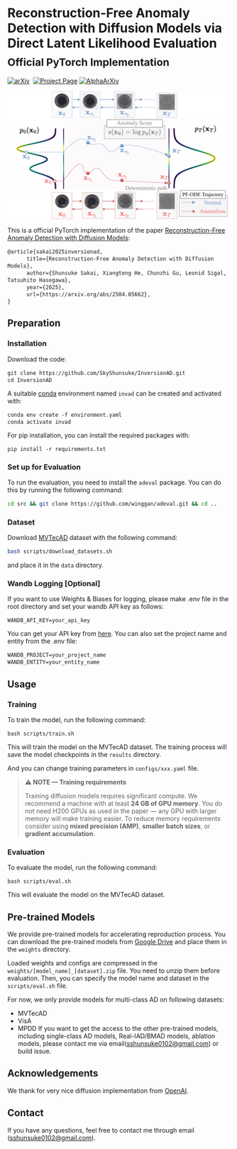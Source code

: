 # Reconstruction-Free Anomaly Detection with Diffusion Models via Direct Latent Likelihood Evaluation <br><sub>Official PyTorch Implementation</sub>

[![arXiv](https://img.shields.io/badge/arXiv%20paper-2406.11838-b31b1b.svg)](https://arxiv.org/abs/2504.05662)&nbsp;
[![Project Page](https://img.shields.io/badge/Project%20Page-visit-blue.svg)](https://skyshunsuke.github.io/InversionADProject/)
[![AlphaArXiv](https://img.shields.io/badge/AlphaArXiv-2504.05662-b31b1b.svg)](https://www.alphaxiv.org/abs/2504.05662)

<p align="center">
  <img src="demo/method.png" width="720">
</p>

This is a official PyTorch implementation of the paper [Reconstruction-Free Anomaly Detection with Diffusion Models](https://arxiv.org/abs/2504.05662):

```
@article{sakai2025inversionad,
      title={Reconstruction-Free Anomaly Detection with Diffusion Models}, 
      author={Shunsuke Sakai, Xiangteng He, Chunzhi Gu, Leonid Sigal, Tatsuhito Hasegawa},
      year={2025},
      url={https://arxiv.org/abs/2504.05662}, 
}
```

## Preparation

### Installation
Download the code:
```
git clone https://github.com/SkyShunsuke/InversionAD.git
cd InversionAD
```

A suitable [conda](https://conda.io/) environment named `invad` can be created and activated with:
```
conda env create -f environment.yaml
conda activate invad
```
For pip installation, you can install the required packages with:
```
pip install -r requirements.txt
```

### Set up for Evaluation
To run the evaluation, you need to install the `adeval` package. You can do this by running the following command:

```bash 
cd src && git clone https://github.com/winggan/adeval.git && cd ..
```

### Dataset
Download [MVTecAD](https://www.mvtec.com/company/research/datasets/mvtec-ad) dataset with the following command:
```bash
bash scripts/download_datasets.sh
```
and place it in the `data` directory. 

### Wandb Logging [Optional]
If you want to use Weights & Biases for logging, please make .env file in the root directory and set your wandb API key as follows:
```
WANDB_API_KEY=your_api_key
```
You can get your API key from [here](https://wandb.ai/authorize).
You can also set the project name and entity from the .env file:
```
WANDB_PROJECT=your_project_name
WANDB_ENTITY=your_entity_name
```

## Usage

### Training
To train the model, run the following command:

```
bash scripts/train.sh
```

This will train the model on the MVTecAD dataset. The training process will save the model checkpoints in the `results` directory.

And you can change training parameters in `configs/xxx.yaml` file.

> **⚠️ NOTE — Training requirements**
>
> Training diffusion models requires significant compute. We recommend a machine with at least **24 GB of GPU memory**. You do not need H200 GPUs as used in the paper — any GPU with larger memory will make training easier. To reduce memory requirements consider using **mixed precision (AMP)**, **smaller batch sizes**, or **gradient accumulation**.

### Evaluation
To evaluate the model, run the following command:
```
bash scripts/eval.sh
```
This will evaluate the model on the MVTecAD dataset.

## Pre-trained Models
We provide pre-trained models for accelerating reproduction process. You can download the pre-trained models from [Google Drive](https://drive.google.com/drive/folders/1o1cndW7i6GLIlYG730Ec1F2DSeemsjPl?usp=drive_link) and place them in the `weights` directory.

Loaded weights and configs are compressed in the `weights/[model_name]_[dataset].zip` file. You need to unzip them before evaluation. Then, you can specify the model name and dataset in the `scripts/eval.sh` file.

For now, we only provide models for multi-class AD on following datasets:
- MVTecAD
- VisA
- MPDD
If you want to get the access to the other pre-trained models, including single-class AD models, Real-IAD/BMAD models, ablation models, please contact me via email(sshunsuke0102@gmail.com) or build issue.

## Acknowledgements
We thank for very nice diffusion implementation from [OpenAI](https://github.com/openai/guided-diffusion). 

## Contact
If you have any questions, feel free to contact me through email (sshunsuke0102@gmail.com).




